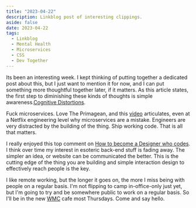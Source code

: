 ```yaml
---
title: "2023-04-22"
description: Linkblog post of interesting clippings.
aside: false
date: 2023-04-22
tags:
  - Linkblog
  - Mental Health
  - Microservices
  - CSS
  - Dev Together
---
```


Its been an interesting week. I kept thinking of putting together a dedicated post about this, but I just want to mention it for now, and I can put something more thoughtful together later, if it matters. As this article states, the first step to diminishing these kinds of thoughts is simple awareness.[Cognitive Distortions](https://www.health.harvard.edu/blog/how-to-recognize-and-tame-your-cognitive-distortions-202205042738). 

Fuck microservices. Love The Primagean, and this [video](https://www.youtube.com/watch?v=s-vJcOfrvi0) articulates, even at a Netflix engineering level why microservices are a mistake. Engineers are very distracted by the building of the thing. Ship working code. That is all that matters.

I really enjoyed this top comment on [How to become a Designer who codes](https://news.ycombinator.com/item?id=35658387). I think over time my interest in esoteric back-end stuff is fading away. The simpler an idea, or website can be communicated the better. This is the cutting edge of the thing you are building and simple interaction design to effectively reach people is the key.

I like remote working, but the longer it goes on, the more I miss being with people on a regular basis. I'm not flipping to camp in-office-only just yet, but I'm going to try and be somewhere public to work on a regular basis. So I'll be in the new [WMC](https://www.google.com/maps/place/Wales+Millennium+Centre/@51.4648421,-3.3156183,12z/data=!3m1!5s0x486e033133936da9:0x125425d6e336cfb8!4m10!1m2!2m1!1swmc!3m6!1s0x486e0336fb9949d1:0xb21b216518da85c6!8m2!3d51.4648421!4d-3.) cafe most Thursdays. Come and say hello.
